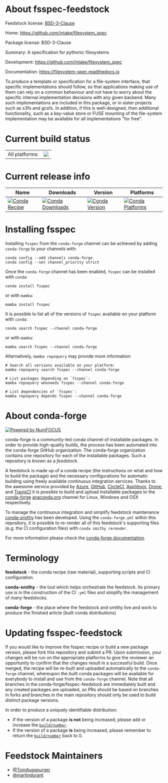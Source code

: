 About fsspec-feedstock
======================

Feedstock license: [BSD-3-Clause](https://github.com/conda-forge/filesystem-spec-feedstock/blob/main/LICENSE.txt)

Home: https://github.com/intake/filesystem_spec

Package license: BSD-3-Clause

Summary: A specification for pythonic filesystems

Development: https://github.com/intake/filesystem_spec

Documentation: https://filesystem-spec.readthedocs.io

To produce a template or specification for a file-system interface, that specific implementations should follow, so that applications making use of them can rely on a common behaviour and not have to worry about the specific internal implementation decisions with any given backend. Many such implementations are included in this package, or in sister projects such as s3fs and gcsfs.
In addition, if this is well-designed, then additional functionality, such as a key-value store or FUSE mounting of the file-system implementation may be available for all implementations "for free".


Current build status
====================


<table><tr><td>All platforms:</td>
    <td>
      <a href="https://dev.azure.com/conda-forge/feedstock-builds/_build/latest?definitionId=2529&branchName=main">
        <img src="https://dev.azure.com/conda-forge/feedstock-builds/_apis/build/status/filesystem-spec-feedstock?branchName=main">
      </a>
    </td>
  </tr>
</table>

Current release info
====================

| Name | Downloads | Version | Platforms |
| --- | --- | --- | --- |
| [![Conda Recipe](https://img.shields.io/badge/recipe-fsspec-green.svg)](https://anaconda.org/conda-forge/fsspec) | [![Conda Downloads](https://img.shields.io/conda/dn/conda-forge/fsspec.svg)](https://anaconda.org/conda-forge/fsspec) | [![Conda Version](https://img.shields.io/conda/vn/conda-forge/fsspec.svg)](https://anaconda.org/conda-forge/fsspec) | [![Conda Platforms](https://img.shields.io/conda/pn/conda-forge/fsspec.svg)](https://anaconda.org/conda-forge/fsspec) |

Installing fsspec
=================

Installing `fsspec` from the `conda-forge` channel can be achieved by adding `conda-forge` to your channels with:

```
conda config --add channels conda-forge
conda config --set channel_priority strict
```

Once the `conda-forge` channel has been enabled, `fsspec` can be installed with `conda`:

```
conda install fsspec
```

or with `mamba`:

```
mamba install fsspec
```

It is possible to list all of the versions of `fsspec` available on your platform with `conda`:

```
conda search fsspec --channel conda-forge
```

or with `mamba`:

```
mamba search fsspec --channel conda-forge
```

Alternatively, `mamba repoquery` may provide more information:

```
# Search all versions available on your platform:
mamba repoquery search fsspec --channel conda-forge

# List packages depending on `fsspec`:
mamba repoquery whoneeds fsspec --channel conda-forge

# List dependencies of `fsspec`:
mamba repoquery depends fsspec --channel conda-forge
```


About conda-forge
=================

[![Powered by
NumFOCUS](https://img.shields.io/badge/powered%20by-NumFOCUS-orange.svg?style=flat&colorA=E1523D&colorB=007D8A)](https://numfocus.org)

conda-forge is a community-led conda channel of installable packages.
In order to provide high-quality builds, the process has been automated into the
conda-forge GitHub organization. The conda-forge organization contains one repository
for each of the installable packages. Such a repository is known as a *feedstock*.

A feedstock is made up of a conda recipe (the instructions on what and how to build
the package) and the necessary configurations for automatic building using freely
available continuous integration services. Thanks to the awesome service provided by
[Azure](https://azure.microsoft.com/en-us/services/devops/), [GitHub](https://github.com/),
[CircleCI](https://circleci.com/), [AppVeyor](https://www.appveyor.com/),
[Drone](https://cloud.drone.io/welcome), and [TravisCI](https://travis-ci.com/)
it is possible to build and upload installable packages to the
[conda-forge](https://anaconda.org/conda-forge) [anaconda.org](https://anaconda.org/)
channel for Linux, Windows and OSX respectively.

To manage the continuous integration and simplify feedstock maintenance
[conda-smithy](https://github.com/conda-forge/conda-smithy) has been developed.
Using the ``conda-forge.yml`` within this repository, it is possible to re-render all of
this feedstock's supporting files (e.g. the CI configuration files) with ``conda smithy rerender``.

For more information please check the [conda-forge documentation](https://conda-forge.org/docs/).

Terminology
===========

**feedstock** - the conda recipe (raw material), supporting scripts and CI configuration.

**conda-smithy** - the tool which helps orchestrate the feedstock.
                   Its primary use is in the construction of the CI ``.yml`` files
                   and simplify the management of *many* feedstocks.

**conda-forge** - the place where the feedstock and smithy live and work to
                  produce the finished article (built conda distributions)


Updating fsspec-feedstock
=========================

If you would like to improve the fsspec recipe or build a new
package version, please fork this repository and submit a PR. Upon submission,
your changes will be run on the appropriate platforms to give the reviewer an
opportunity to confirm that the changes result in a successful build. Once
merged, the recipe will be re-built and uploaded automatically to the
`conda-forge` channel, whereupon the built conda packages will be available for
everybody to install and use from the `conda-forge` channel.
Note that all branches in the conda-forge/fsspec-feedstock are
immediately built and any created packages are uploaded, so PRs should be based
on branches in forks and branches in the main repository should only be used to
build distinct package versions.

In order to produce a uniquely identifiable distribution:
 * If the version of a package **is not** being increased, please add or increase
   the [``build/number``](https://docs.conda.io/projects/conda-build/en/latest/resources/define-metadata.html#build-number-and-string).
 * If the version of a package **is** being increased, please remember to return
   the [``build/number``](https://docs.conda.io/projects/conda-build/en/latest/resources/define-metadata.html#build-number-and-string)
   back to 0.

Feedstock Maintainers
=====================

* [@TomAugspurger](https://github.com/TomAugspurger/)
* [@martindurant](https://github.com/martindurant/)


